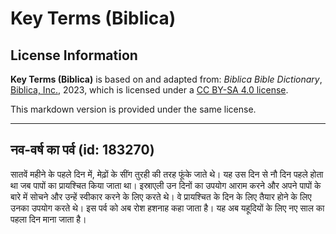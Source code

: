 # Key Terms (Biblica)

## License Information

**Key Terms (Biblica)** is based on and adapted from: _Biblica Bible Dictionary_, [Biblica, Inc.](https://www.biblica.com/), 2023, which is licensed under a [CC BY-SA 4.0 license](https://creativecommons.org/licenses/by-sa/4.0/legalcode.en).

This markdown version is provided under the same license.



--------------------------------

## नव-वर्ष का पर्व (id: 183270)

सातवें महीने के पहले दिन में, मेढ़ों के सींग तुरही की तरह फूंके जाते थे। यह उस दिन से नौ दिन पहले होता था जब पापों का प्रायश्चित किया जाता था। इस्राएली उन दिनों का उपयोग आराम करने और अपने पापों के बारे में सोचने और उन्हें स्वीकार करने के लिए करते थे। वे प्रायश्चित के दिन के लिए तैयार होने के लिए उनका उपयोग करते थे। इस पर्व को अब रोश हशनाह कहा जाता है। यह अब यहूदियों के लिए नए साल का पहला दिन माना जाता है।


